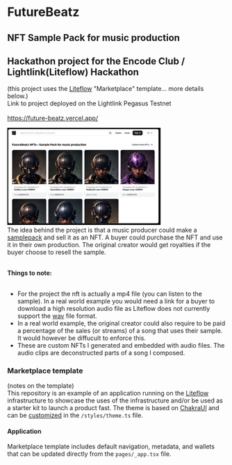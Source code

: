 # FutureBeatz
## NFT Sample Pack for music production
## Hackathon project for the Encode Club / Lightlink(Liteflow) Hackathon<br> 
(this project uses the [Liteflow](https://liteflow.com) "Marketplace" template... more details below.)<br>
Link to project deployed on the Lightlink Pegasus Testnet<br><br>
https://future-beatz.vercel.app/<br>

<img src="/LandingScreenShot-FutureBeatz.png" width="70%" height="70%">
<br>
The idea behind the project is that a music producer could make a <a href="https://www.lucidsamples.com/blog/what-is-sample-pack">samplepack</a> and sell it as an NFT. A buyer could purchase the NFT and use it in their own production. The original creator would get royalties if the buyer choose to resell the sample.<br>
<br>

**Things to note:** <br><br>
* For the project the nft is actually a mp4 file (you can listen to the sample). In a real world example you would need a link for a buyer to download a high resolution audio file as Liteflow does not currently support the <a href="https://www.howtogeek.com/392504/what-are-wav-and-wave-files-and-how-do-i-open-them/">wav</a> file format.
* In a real world example, the original creator could also require to be paid a percentage of the sales (or streams) of a song that uses their sample. It would however be diffucult to enforce this.
* These are custom NFTs I generated and embedded with audio files. The audio clips are deconstructed parts of a song I composed.
  


### Marketplace template
(notes on the template)<br>
This repository is an example of an application running on the [Liteflow](https://liteflow.com) infrastructure to showcase the uses of the infrastructure and/or be used as a starter kit to launch a product fast. The theme is based on [ChakraUI](https://chakra-ui.com/) and can be [customized](https://chakra-ui.com/docs/styled-system/customize-theme) in the `/styles/theme.ts` file.

#### Application
Marketplace template includes default navigation, metadata, and wallets that can be updated directly from the `pages/_app.tsx` file.
